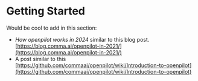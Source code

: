 # Getting Started

Would be cool to add in this section:

- *How openpilot works in 2024* similar to this blog post. [https://blog.comma.ai/openpilot-in-2021/](https://blog.comma.ai/openpilot-in-2021/)
- A post similar to this [https://github.com/commaai/openpilot/wiki/Introduction-to-openpilot](https://github.com/commaai/openpilot/wiki/Introduction-to-openpilot)